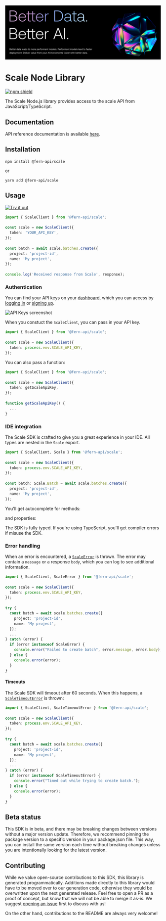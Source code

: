 ![Hero](static/hero.png)

# Scale Node Library

[![npm shield](https://img.shields.io/npm/v/@fern-api/scale)](https://www.npmjs.com/package/@fern-api/scale)

The Scale Node.js library provides access to the scale API from JavaScript/TypeScript.

## Documentation

API reference documentation is available [here](https://docs.scale.com/reference/introduction).

## Installation

```
npm install @fern-api/scale
```

or

```
yarn add @fern-api/scale
```

## Usage

[![Try it out](https://developer.stackblitz.com/img/open_in_stackblitz.svg)](https://stackblitz.com/edit/typescript-example-using-sdk-built-with-fern-e5f4nr?file=app.ts)

```typescript
import { ScaleClient } from '@fern-api/scale';

const scale = new ScaleClient({
  token: 'YOUR_API_KEY',
});

const batch = await scale.batches.create({
  project: 'project-id',
  name: 'My project',
});

console.log('Received response from Scale', response);
```

### Authentication

You can find your API keys on your [dashboard](https://scale.com/dashboard), which you can access by [logging in](https://scale.com/login) or [signing up](https://scale.com/signup).

![API Keys screenshot](https://files.readme.io/bbfac52-api_key_example.jpg)

When you constuct the `ScaleClient`, you can pass in your API key.

```typescript
import { ScaleClient } from '@fern-api/scale';

const scale = new ScaleClient({
  token: process.env.SCALE_API_KEY,
});
```

You can also pass a function:

```typescript
import { ScaleClient } from '@fern-api/scale';

const scale = new ScaleClient({
  token: getScaleApiKey,
});

function getScaleApiKey() {
  ...
}
```

### IDE integration

The Scale SDK is crafted to give you a great experience in your IDE. All types are nested
in the `Scale` export.

```typescript
import { ScaleClient, Scale } from '@fern-api/scale';

const scale = new ScaleClient({
  token: process.env.SCALE_API_KEY,
});

const batch: Scale.Batch = await scale.batches.create({
  project: 'project-id',
  name: 'My project',
});
```

You'll get autocomplete for methods:

and properties:

The SDK is fully typed. If you're using TypeScript, you'll get compiler errors if misuse the SDK.

### Error handling

When an error is encountered, a [`ScaleError`](src/errors/ScaleError.ts) is thrown. The error may contain
a `message` or a response `body`, which you can log to see additional information.

```typescript
import { ScaleClient, ScaleError } from '@fern-api/scale';

const scale = new ScaleClient({
  token: process.env.SCALE_API_KEY,
});

try {
  const batch = await scale.batches.create({
    project: 'project-id',
    name: 'My project',
  });
  ...
} catch (error) {
  if (error instanceof ScaleError) {
    console.error("Failed to create batch", error.message, error.body);
  } else {
    console.error(error);
  }
}
```

#### Timeouts

The Scale SDK will timeout after 60 seconds. When this happens, a [`ScaleTimeoutError`](src/errors/ScaleTimeoutError.ts)
is thrown:

```typescript
import { ScaleClient, ScaleTimeoutError } from '@fern-api/scale';

const scale = new ScaleClient({
  token: process.env.SCALE_API_KEY,
});

try {
  const batch = await scale.batches.create({
    project: 'project-id',
    name: 'My project',
  });
  ...
} catch (error) {
  if (error instanceof ScaleTimeoutError) {
    console.error("Timed out while trying to create batch.");
  } else {
    console.error(error);
  }
}
```

## Beta status

This SDK is in beta, and there may be breaking changes between versions without
a major version update. Therefore, we recommend pinning the package version to a
specific version in your package.json file. This way, you can install the same
version each time without breaking changes unless you are intentionally looking
for the latest version.

## Contributing

While we value open-source contributions to this SDK, this library is generated
programmatically. Additions made directly to this library would have to be moved
over to our generation code, otherwise they would be overwritten upon the next
generated release. Feel free to open a PR as a proof of concept, but know that
we will not be able to merge it as-is. We suggest [opening an
issue](https://github.com/fern-scale/scale-node/issues) first to discuss with
us!

On the other hand, contributions to the README are always very welcome!
